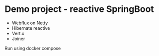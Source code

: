 # Demo project - reactive SpringBoot

- Webflux on Netty
- Hibernate reactive
- Vert.x
- Joiner

Run using docker compose